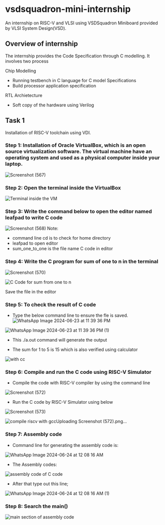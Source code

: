 # vsdsquadron-mini-internship
An internship on RISC-V and VLSI using VSDSquadron Miniboard provided by VLSI System Design(VSD). 

## Overview of internship
The internship provides the Code Specification through C modelling.
It involves two process

Chip Modelling

- Running testbench in C language for C model Specifications
- Build processor application specification

RTL Archietecture


- Soft copy of the hardware using Verilog

## Task 1
Installation of RISC-V toolchain using VDI.

### Step 1: Installation of Oracle VirtualBox, which is an open source virtualization software. The virtual machine have an operating system and used as a physical computer inside your laptop.


![Screenshot (567)](https://github.com/EkthaReddy/vsdsquadron-mini-internship/assets/152515939/48ae5d97-0ce1-40bd-9403-e60d255d4758)

### Step 2: Open the terminal inside the VirtualBox


![Terminal inside the VM](https://github.com/EkthaReddy/vsdsquadron-mini-internship/assets/152515939/5e831292-ae27-4409-b6d4-dc98b50fb88a)

### Step 3: Write the command below to open the editor named leafpad to write C code

![Screenshot (568)](https://github.com/EkthaReddy/vsdsquadron-mini-internship/assets/152515939/baf5e27b-ee8b-42a9-b2c7-e40bb88c33d8)
 Note:  
 - command line cd is to check for home directory
 - leafpad to open editor 
 - sum_one_to_one is the file name C code in editor


### Step 4: Write the C program for sum of one to n in the terminal 
![Screenshot (570)](https://github.com/EkthaReddy/vsdsquadron-mini-internship/assets/152515939/6e565127-674e-47c4-8c48-f142e319ebce)


![C Code for sum from one to n](https://github.com/EkthaReddy/vsdsquadron-mini-internship/assets/152515939/37e5d37e-7b55-49ce-8aef-70d3d9f57d0e)

Save the file in the editor

### Step 5: To check the result of C code

- Type the below command line to ensure the fle is saved.
![WhatsApp Image 2024-06-23 at 11 39 36 PM](https://github.com/EkthaReddy/vsdsquadron-mini-internship/assets/152515939/c70488ff-78d7-4c14-910c-28feea698aca)

![WhatsApp Image 2024-06-23 at 11 39 36 PM (1)](https://github.com/EkthaReddy/vsdsquadron-mini-internship/assets/152515939/093bd684-20dc-4a5d-bdbf-57e5aa9de063)

- This ./a.out command will generate the output 


- The sum for 1 to 5 is 15 which is also verified using calculator


![with cc](https://github.com/EkthaReddy/vsdsquadron-mini-internship/assets/152515939/42492408-96b8-4275-95ae-c7966b65854a)

### Step 6: Compile and run the C code using RISC-V Simulator 

- Compile the code with RISC-V compiler by using the command line
  
![Screenshot (572)](https://github.com/EkthaReddy/vsdsquadron-mini-internship/assets/152515939/db9d65fc-a0bd-4104-9d12-d77d19614d07)

- Run the C code by RISC-V Simulator using below

![Screenshot (573)](https://github.com/EkthaReddy/vsdsquadron-mini-internship/assets/152515939/cd4c2428-a270-4d1e-a75c-0b09c212ecd2)



![compile riscv with gcc![Uploading Screenshot (572).png…]()
 ](https://github.com/EkthaReddy/vsdsquadron-mini-internship/assets/152515939/dbf0af7d-fe05-4547-a280-7b710e39f924)


### Step 7: Assembly code 
- Command line for generating the assembly code is:

![WhatsApp Image 2024-06-24 at 12 08 16 AM](https://github.com/EkthaReddy/vsdsquadron-mini-internship/assets/152515939/0850193a-d680-4772-a4b8-52e08c05c943)

- The Assembly codes:

![assembly code of C code](https://github.com/EkthaReddy/vsdsquadron-mini-internship/assets/152515939/0ce26ef8-3b1e-41dd-8830-217cddd2d7fc)


- After that type out this line;

![WhatsApp Image 2024-06-24 at 12 08 16 AM (1)](https://github.com/EkthaReddy/vsdsquadron-mini-internship/assets/152515939/2cc69a0e-c167-4320-bf89-a7910f76ac37)

### Step 8: Search the main() 

![main section of assembly code](https://github.com/EkthaReddy/vsdsquadron-mini-internship/assets/152515939/053a0a17-79c8-48af-8227-f59f7dd6786e)



